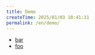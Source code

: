 ```yaml
---
title: Demo
createTime: 2025/01/03 10:41:31
permalink: /en/demo/
---
```


- [bar](./bar.md)
- [foo](./foo.md)
